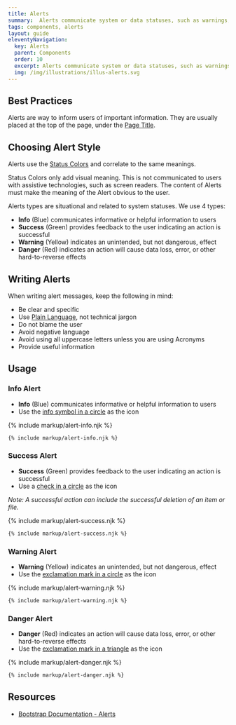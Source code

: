 ```yaml
---
title: Alerts
summary:  Alerts communicate system or data statuses, such as warnings, to users.
tags: components, alerts
layout: guide
eleventyNavigation:
  key: Alerts
  parent: Components
  order: 10
  excerpt: Alerts communicate system or data statuses, such as warnings, to users.
  img: /img/illustrations/illus-alerts.svg
---
```


## Best Practices

Alerts are way to inform users of important information. They are usually placed at the top of the page, under the [Page Title](/components/page-title/).

## Choosing Alert Style

Alerts use the [Status Colors](/theming/color) and correlate to the same meanings.

Status Colors only add visual meaning. This is not communicated to users with assistive technologies, such as screen readers. The content of Alerts must make the meaning of the Alert obvious to the user.

Alerts types are situational and related to system statuses. We use 4 types:

* **Info** (Blue) communicates informative or helpful information to users    
* **Success** (Green) provides feedback to the user indicating an action is successful
* **Warning** (Yellow) indicates an unintended, but not dangerous, effect    
* **Danger** (Red) indicates an action will cause data loss, error, or other hard-to-reverse effects

## Writing Alerts

When writing alert messages, keep the following in mind:

* Be clear and specific
* Use <a href="https://plainlanguage.gov/" target="_blank">Plain Language</a>, not technical jargon
* Do not blame the user
* Avoid negative language
* Avoid using all uppercase letters unless you are using Acronyms
* Provide useful information


## Usage
### Info Alert
* **Info** (Blue) communicates informative or helpful information to users
* Use the <a href="https://fontawesome.com/icons/info-circle?style=solid" target="_blank">info symbol in a circle</a> as the icon

{% include markup/alert-info.njk %}

``` html
{% include markup/alert-info.njk %}
```

### Success Alert
* **Success** (Green) provides feedback to the user indicating an action is successful
* Use a <a href="https://fontawesome.com/icons/check-circle?style=solid" target="_blank">check in a circle</a> as the icon

_Note: A successful action can include the successful deletion of an item or file._

{% include markup/alert-success.njk %}

``` html
{% include markup/alert-success.njk %}
```

### Warning Alert
* **Warning** (Yellow) indicates an unintended, but not dangerous, effect
* Use the <a href="https://fontawesome.com/icons/exclamation-circle?style=solid" target="_blank">exclamation mark in a circle</a> as the icon

{% include markup/alert-warning.njk %}

``` html
{% include markup/alert-warning.njk %}
```

### Danger Alert
* **Danger** (Red) indicates an action will cause data loss, error, or other hard-to-reverse effects
* Use the <a href="https://fontawesome.com/icons/exclamation-triangle?style=solid" target="_blank">exclamation mark in a triangle</a> as the icon

{% include markup/alert-danger.njk %}

``` html
{% include markup/alert-danger.njk %}
```

## Resources
* <a href="https://getbootstrap.com/docs/4.5/components/alerts/" target="_blank">Bootstrap Documentation - Alerts</a>
